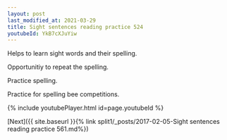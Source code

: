 ```yaml
---
layout: post
last_modified_at: 2021-03-29
title: Sight sentences reading practice 524
youtubeId: YkB7cXJuYiw
---
```

 
 
Helps to learn sight words and their spelling.

Opportunitiy to repeat the spelling. 

Practice spelling. 
 
Practice for spelling bee competitions. 
 
{% include youtubePlayer.html id=page.youtubeId %}
 
 

[Next]({{ site.baseurl }}{% link  split1/_posts/2017-02-05-Sight sentences reading practice 561.md%})
 
